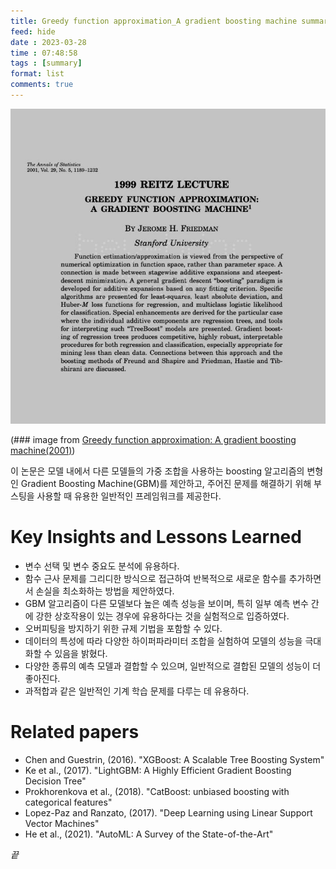 ```yaml
---
title: Greedy function approximation_A gradient boosting machine summary
feed: hide
date : 2023-03-28
time : 07:48:58
tags : [summary]
format: list
comments: true
---
```


![](/attachments/Screenshot_2023-03-28_at_105448_PM_watermarked.jpeg)

(\### image from [Greedy function approximation: A gradient boosting machine(2001)](https://projecteuclid.org/euclid.aos/1013203451))

이 논문은 모델 내에서 다른 모델들의 가중 조합을 사용하는 boosting 알고리즘의 변형인 Gradient Boosting Machine(GBM)를 제안하고, 주어진 문제를 해결하기 위해 부스팅을 사용할 때 유용한 일반적인 프레임워크를 제공한다.

# Key Insights and Lessons Learned
- 변수 선택 및 변수 중요도 분석에 유용하다.
- 함수 근사 문제를 그리디한 방식으로 접근하여 반복적으로 새로운 함수를 추가하면서 손실을 최소화하는 방법을 제안하였다. 
- GBM 알고리즘이 다른 모델보다 높은 예측 성능을 보이며, 특히 일부 예측 변수 간에 강한 상호작용이 있는 경우에 유용하다는 것을 실험적으로 입증하였다. 
- 오버피팅을 방지하기 위한 규제 기법을 포함할 수 있다.
- 데이터의 특성에 따라 다양한 하이퍼파라미터 조합을 실험하여 모델의 성능을 극대화할 수 있음을 밝혔다.
- 다양한 종류의 예측 모델과 결합할 수 있으며, 일반적으로 결합된 모델의 성능이 더 좋아진다.
- 과적합과 같은 일반적인 기계 학습 문제를 다루는 데 유용하다.

# Related papers
- Chen and Guestrin, (2016). "XGBoost: A Scalable Tree Boosting System" 
- Ke et al., (2017). "LightGBM: A Highly Efficient Gradient Boosting Decision Tree"
- Prokhorenkova et al., (2018). "CatBoost: unbiased boosting with categorical features" 
- Lopez-Paz and Ranzato, (2017). "Deep Learning using Linear Support Vector Machines" 
- He et al., (2021). "AutoML: A Survey of the State-of-the-Art" 

_끝_
